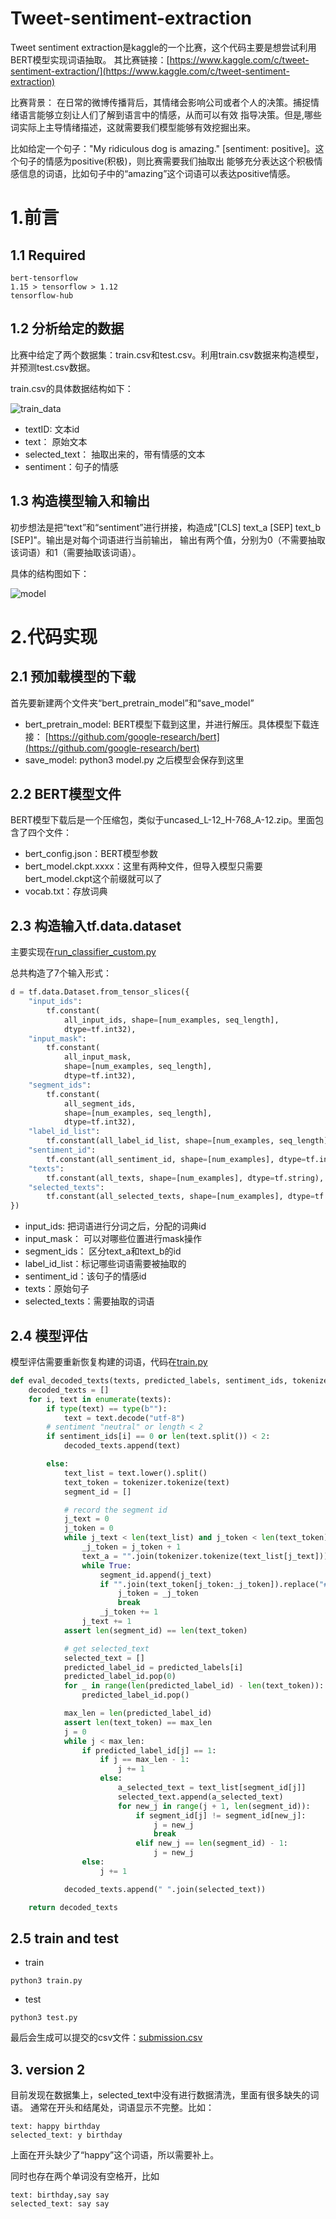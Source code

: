 # Tweet-sentiment-extraction
Tweet sentiment extraction是kaggle的一个比赛，这个代码主要是想尝试利用BERT模型实现词语抽取。
其比赛链接：[https://www.kaggle.com/c/tweet-sentiment-extraction/](https://www.kaggle.com/c/tweet-sentiment-extraction)

比赛背景：
在日常的微博传播背后，其情绪会影响公司或者个人的决策。捕捉情绪语言能够立刻让人们了解到语言中的情感，从而可以有效
指导决策。但是,哪些词实际上主导情绪描述，这就需要我们模型能够有效挖掘出来。

比如给定一个句子："My ridiculous dog is amazing." [sentiment: positive]。这个句子的情感为positive(积极)，则比赛需要我们抽取出
能够充分表达这个积极情感信息的词语，比如句子中的“amazing”这个词语可以表达positive情感。

# 1.前言
## 1.1 Required

```
bert-tensorflow
1.15 > tensorflow > 1.12 
tensorflow-hub
```

## 1.2 分析给定的数据
比赛中给定了两个数据集：train.csv和test.csv。利用train.csv数据来构造模型，并预测test.csv数据。

train.csv的具体数据结构如下：

![train_data](./figure/train_data.png)

- textID: 文本id
- text： 原始文本
- selected_text： 抽取出来的，带有情感的文本
- sentiment：句子的情感

## 1.3 构造模型输入和输出
初步想法是把“text”和“sentiment”进行拼接，构造成"[CLS] text_a [SEP] text_b [SEP]"。输出是对每个词语进行当前输出，
输出有两个值，分别为0（不需要抽取该词语）和1（需要抽取该词语）。

具体的结构图如下：

![model](./figure/model.jpg)

# 2.代码实现
## 2.1 预加载模型的下载
首先要新建两个文件夹“bert_pretrain_model”和“save_model”
- bert_pretrain_model: BERT模型下载到这里，并进行解压。具体模型下载连接：
[https://github.com/google-research/bert](https://github.com/google-research/bert)
- save_model: python3 model.py 之后模型会保存到这里

## 2.2 BERT模型文件
BERT模型下载后是一个压缩包，类似于uncased_L-12_H-768_A-12.zip。里面包含了四个文件：
- bert_config.json：BERT模型参数
- bert_model.ckpt.xxxx：这里有两种文件，但导入模型只需要bert_model.ckpt这个前缀就可以了
- vocab.txt：存放词典

## 2.3 构造输入tf.data.dataset
主要实现在[run_classifier_custom.py](./run_classifier_custom.py)

总共构造了7个输入形式：
```python
d = tf.data.Dataset.from_tensor_slices({
    "input_ids":
        tf.constant(
            all_input_ids, shape=[num_examples, seq_length],
            dtype=tf.int32),
    "input_mask":
        tf.constant(
            all_input_mask,
            shape=[num_examples, seq_length],
            dtype=tf.int32),
    "segment_ids":
        tf.constant(
            all_segment_ids,
            shape=[num_examples, seq_length],
            dtype=tf.int32),
    "label_id_list":
        tf.constant(all_label_id_list, shape=[num_examples, seq_length], dtype=tf.int32),
    "sentiment_id":
        tf.constant(all_sentiment_id, shape=[num_examples], dtype=tf.int32),
    "texts":
        tf.constant(all_texts, shape=[num_examples], dtype=tf.string),
    "selected_texts":
        tf.constant(all_selected_texts, shape=[num_examples], dtype=tf.string),
})
```
- input_ids: 把词语进行分词之后，分配的词典id
- input_mask： 可以对哪些位置进行mask操作
- segment_ids： 区分text_a和text_b的id
- label_id_list：标记哪些词语需要被抽取的
- sentiment_id：该句子的情感id
- texts：原始句子
- selected_texts：需要抽取的词语

## 2.4 模型评估
模型评估需要重新恢复构建的词语，代码在[train.py](./train.py)

```python
def eval_decoded_texts(texts, predicted_labels, sentiment_ids, tokenizer):
    decoded_texts = []
    for i, text in enumerate(texts):
        if type(text) == type(b""):
            text = text.decode("utf-8")
        # sentiment "neutral" or length < 2
        if sentiment_ids[i] == 0 or len(text.split()) < 2:
            decoded_texts.append(text)

        else:
            text_list = text.lower().split()
            text_token = tokenizer.tokenize(text)
            segment_id = []

            # record the segment id
            j_text = 0
            j_token = 0
            while j_text < len(text_list) and j_token < len(text_token):
                _j_token = j_token + 1
                text_a = "".join(tokenizer.tokenize(text_list[j_text])).replace("##", "")
                while True:
                    segment_id.append(j_text)
                    if "".join(text_token[j_token:_j_token]).replace("##", "") == text_a:
                        j_token = _j_token
                        break
                    _j_token += 1
                j_text += 1
            assert len(segment_id) == len(text_token)

            # get selected_text
            selected_text = []
            predicted_label_id = predicted_labels[i]
            predicted_label_id.pop(0)
            for _ in range(len(predicted_label_id) - len(text_token)):
                predicted_label_id.pop()

            max_len = len(predicted_label_id)
            assert len(text_token) == max_len
            j = 0
            while j < max_len:
                if predicted_label_id[j] == 1:
                    if j == max_len - 1:
                        j += 1
                    else:
                        a_selected_text = text_list[segment_id[j]]
                        selected_text.append(a_selected_text)
                        for new_j in range(j + 1, len(segment_id)):
                            if segment_id[j] != segment_id[new_j]:
                                j = new_j
                                break
                            elif new_j == len(segment_id) - 1:
                                j = new_j
                else:
                    j += 1

            decoded_texts.append(" ".join(selected_text))

    return decoded_texts
```

## 2.5 train and test
- train
```
python3 train.py
```

- test
```
python3 test.py
```

最后会生成可以提交的csv文件：[submission.csv](./input_data/submission.csv)

## 3. version 2

目前发现在数据集上，selected_text中没有进行数据清洗，里面有很多缺失的词语。
通常在开头和结尾处，词语显示不完整。比如：
```
text: happy birthday
selected_text: y birthday
```
上面在开头缺少了“happy”这个词语，所以需要补上。

同时也存在两个单词没有空格开，比如
```
text: birthday,say say
selected_text: say say
```

